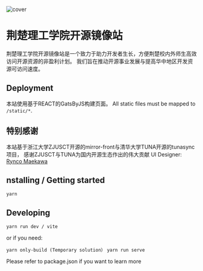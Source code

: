 ![cover](https://raw.githubusercontent.com/Kxsso/jcutmirror/master/resource/icons/nav.png)

# 荆楚理工学院开源镜像站

荆楚理工学院开源镜像站是一个致力于助力开发者生长，方便荆楚校内外师生高效访问开源资源的非盈利计划。
我们旨在推动开源事业发展与提高华中地区开发资源可访问速度。
## Deployment
本站使用基于REACT的GatsByJS构建页面。
All static files must be mapped to `/static/*`.  

## 特别感谢
本站基于浙江大学ZJUSCT开源的mirror-front与清华大学TUNA开源的tunasync项目，
感谢ZJUSCT与TUNA为国内开源生态作出的伟大贡献
UI Designer: [Rynco Maekawa](https://github.com/lynzrand)  

## nstalling / Getting started
`yarn` 

## Developing
`yarn run dev / vite`

or if you need:

`yarn only-build (Temporary solution）`
`yarn run serve`

Please refer to package.json if you want to learn more
